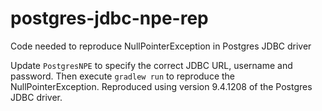 # postgres-jdbc-npe-rep
Code needed to reproduce NullPointerException in Postgres JDBC driver

Update `PostgresNPE` to specify the correct JDBC URL, username and password. Then execute `gradlew run` to reproduce the NullPointerException.
Reproduced using version 9.4.1208 of the Postgres JDBC driver.
